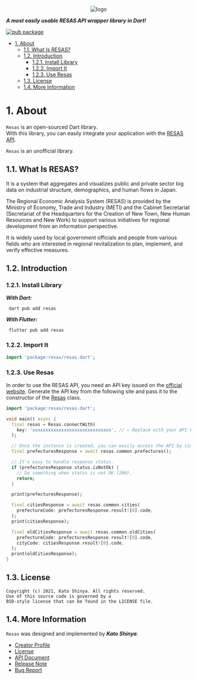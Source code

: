 <div align="center">
    <img src="https://user-images.githubusercontent.com/13072231/148361660-e0f50529-9b20-4097-af70-4b1bd0909f29.png" alt="logo">
</div>

**_A most easily usable RESAS API wrapper library in Dart!_**

[![pub package](https://img.shields.io/pub/v/resas.svg)](https://pub.dev/packages/resas)

<!-- TOC -->

- [1. About](#1-about)
  - [1.1. What Is RESAS?](#11-what-is-resas)
  - [1.2. Introduction](#12-introduction)
    - [1.2.1. Install Library](#121-install-library)
    - [1.2.2. Import It](#122-import-it)
    - [1.2.3. Use Resas](#123-use-resas)
  - [1.3. License](#13-license)
  - [1.4. More Information](#14-more-information)

<!-- /TOC -->

# 1. About

`Resas` is an open-sourced Dart library.</br>
With this library, you can easily integrate your application with the [RESAS API](https://opendata.resas-portal.go.jp/docs/api/v1/index.html).

`Resas` is an unofficial library.

## 1.1. What Is RESAS?

It is a system that aggregates and visualizes public and private sector big data on industrial structure, demographics, and human flows in Japan.

The Regional Economic Analysis System (RESAS) is provided by the Ministry of Economy, Trade and Industry (METI) and the Cabinet Secretariat (Secretariat of the Headquarters for the Creation of New Town, New Human Resources and New Work) to support various initiatives for regional development from an information perspective.

It is widely used by local government officials and people from various fields who are interested in regional revitalization to plan, implement, and verify effective measures.

## 1.2. Introduction

### 1.2.1. Install Library

**_With Dart:_**

```terminal
 dart pub add resas
```

**_With Flutter:_**

```terminal
 flutter pub add resas
```

### 1.2.2. Import It

```dart
import 'package:resas/resas.dart';
```

### 1.2.3. Use Resas

In order to use the RESAS API, you need an API key issued on the [official website](https://opendata.resas-portal.go.jp/form.html). Generate the API key from the following site and pass it to the constructor of the [Resas](https://pub.dev/documentation/resas/latest/resas/Resas-class.html) class.

```dart
import 'package:resas/resas.dart';

void main() async {
  final resas = Resas.connectWith(
    key: 'xxxxxxxxxxxxxxxxxxxxxxxxxxxxxx', // ← Replace with your API key.
  );

  // Once the instance is created, you can easily access the API by simply calling the method.
  final prefecturesResponse = await resas.common.prefectures();

  // It's easy to handle response status.
  if (prefecturesResponse.status.isNotOk) {
    // Do something when status is not OK (200).
    return;
  }

  print(prefecturesResponse);

  final citiesResponse = await resas.common.cities(
    prefectureCode: prefecturesResponse.result![0].code,
  );
  print(citiesResponse);

  final oldCitiesResponse = await resas.common.oldCities(
    prefectureCode: prefecturesResponse.result![0].code,
    cityCode: citiesResponse.result![0].code,
  );
  print(oldCitiesResponse);
}
```

## 1.3. License

```license
Copyright (c) 2021, Kato Shinya. All rights reserved.
Use of this source code is governed by a
BSD-style license that can be found in the LICENSE file.
```

## 1.4. More Information

`Resas` was designed and implemented by **_Kato Shinya_**.

- [Creator Profile](https://github.com/myConsciousness)
- [License](https://github.com/myConsciousness/resas/blob/main/LICENSE)
- [API Document](https://pub.dev/documentation/resas/latest/resas/resas-library.html)
- [Release Note](https://github.com/myConsciousness/resas/releases)
- [Bug Report](https://github.com/myConsciousness/resas/issues)
